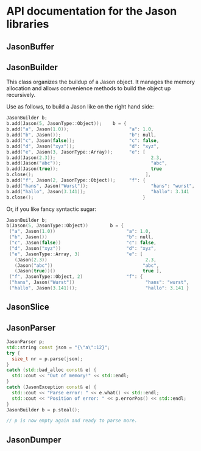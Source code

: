 API documentation for the Jason libraries
=========================================

## JasonBuffer

## JasonBuilder

This class organizes the buildup of a Jason object. It manages
the memory allocation and allows convenience methods to build
the object up recursively.

Use as follows, to build a Jason like on the right hand side:

```cpp
JasonBuilder b;
b.add(Jason(5, JasonType::Object));    b = {
b.add("a", Jason(1.0));                      "a": 1.0,
b.add("b", Jason());                         "b": null,
b.add("c", Jason(false));                    "c": false,
b.add("d", Jason("xyz"));                    "d": "xyz",
b.add("e", Jason(3, JasonType::Array));      "e": [
b.add(Jason(2.3));                                   2.3,
b.add(Jason("abc"));                                 "abc",
b.add(Jason(true));                                  true
b.close();                                         ],
b.add("f", Jason(2, JasonType::Object));     "f": {
b.add("hans", Jason("Wurst"));                       "hans": "wurst",
b.add("hallo", Jason(3.141));                        "hallo": 3.141
b.close();                                        }
```

Or, if you like fancy syntactic sugar:

```cpp
JasonBuilder b;
b(Jason(5, JasonType::Object))        b = {
 ("a", Jason(1.0))                          "a": 1.0,
 ("b", Jason())                             "b": null,
 ("c", Jason(false))                        "c": false,
 ("d", Jason("xyz"))                        "d": "xyz",
 ("e", JasonType::Array, 3)                 "e": [
   (Jason(2.3))                                    2.3,
   (Jason("abc"))                                 "abc",
   (Jason(true))()                                true ],
 ("f", JasonType::Object, 2)                "f": {
 ("hans", Jason("Wurst"))                          "hans": "wurst",
 ("hallo", Jason(3.141)();                         "hallo": 3.141 }
```

## JasonSlice

## JasonParser

```cpp
JasonParser p;
std::string const json = "{\"a\":12}";
try {
  size_t nr = p.parse(json);
}
catch (std::bad_alloc const& e) {
  std::cout << "Out of memory!" << std::endl;
}
catch (JasonException const& e) {
  std::cout << "Parse error: " << e.what() << std::endl;
  std::cout << "Position of error: " << p.errorPos() << std::endl;
}
JasonBuilder b = p.steal();

// p is now empty again and ready to parse more.
```

## JasonDumper
